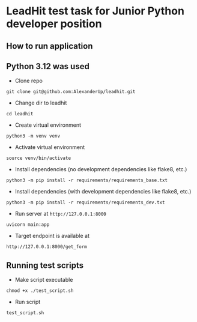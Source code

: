# LeadHit test task for Junior Python developer position

## How to run application

## Python 3.12 was used

- Clone repo

```git clone git@github.com:AlexanderUp/leadhit.git```

- Change dir to leadhit

```cd leadhit```

- Create virtual environment

```python3 -m venv venv```

- Activate virtual environment

```source venv/bin/activate```

- Install dependencies (no development dependencies like flake8, etc.)

```python3 -m pip install -r requirements/requirements_base.txt```

- Install dependencies (with development dependencies like flake8, etc.)

```python3 -m pip install -r requirements/requirements_dev.txt```

- Run server at ```http://127.0.0.1:8000```

```uvicorn main:app```

- Target endpoint is available at

```http://127.0.0.1:8000/get_form```

## Running test scripts

- Make script executable

```chmod +x ./test_script.sh```

- Run script

```test_script.sh```
